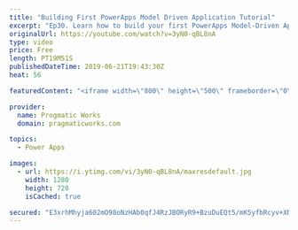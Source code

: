 ```yaml
---
title: "Building First PowerApps Model Driven Application Tutorial"
excerpt: "Ep30. Learn how to build your first PowerApps Model-Driven Application in just a few minutes. Work along with me while we build an application together with a business process and a screen to edit several entities.   To build a canvas application, check out this video: https://www.youtube.com/watch?v=CubdnBklOzg&t=4s"
originalUrl: https://youtube.com/watch?v=3yN0-qBL8nA
type: video
price: Free
length: PT19M51S
publishedDateTime: 2019-06-21T19:43:30Z
heat: 56

featuredContent: "<iframe width=\"800\" height=\"500\" frameborder=\"0\" src=\"https://www.youtube.com/embed/3yN0-qBL8nA\" allow=\"accelerometer; autoplay; encrypted-media; gyroscope; picture-in-picture\" allowfullscreen></iframe>"

provider:
  name: Progmatic Works
  domain: pragmaticworks.com

topics:
  - Power Apps

images:
  - url: https://i.ytimg.com/vi/3yN0-qBL8nA/maxresdefault.jpg
    width: 1280
    height: 720
    isCached: true

secured: "E3xrhMhyja602mO98oNzHAb0qfJ4RzJBORyR9+BzuDuEQt5/mK5yfbRcyv+XNrNFfrLSOPV0ER4nQDiS+SXncIxdXFO/CSvukYJ+fdEF3z+YhNAntTysNraHCF/QUpKpcOSomggAryhKluDXIAHfuBkEZkUlCy2Vejybtha/z/bhaRJVVAT40TTUBk9+UB5SzKZKUwjkrQAm5Mm7euDpfSf2fMAk0BY4w9/F1aRYvWjeZWWXAFRaddqzOw2uV2Itiwy8bVuwiQEsn8vkju76RvDiXLIK4VIG5nvVR+Hcs70dx7YFOs0KVpvcWaV2231ITiZnQ1LZJAxfF1MxV46JSq5Yf0AakkALJ0FzEDLkIcPtkGYt+W6EK9o2JcxG+wwCllfrRuBdNerg1vrRyCyjg8piD4iUGGWKmaKVrfE/MsI=;yRvFaxyJygQGGe7WozEhbg=="
---
```


